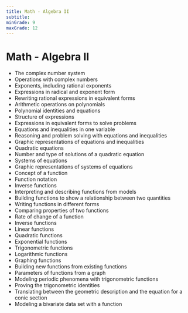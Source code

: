 ```yaml
---
title: Math - Algebra II
subtitle: 
minGrade: 9
maxGrade: 12
---
```

# Math - Algebra II
* The complex number system
* Operations with complex numbers
* Exponents, including rational exponents
* Expressions in radical and exponent form
* Rewriting rational expressions in equivalent forms
* Arithmetic operations on polynomials
* Polynomial identities and equations
* Structure of expressions
* Expressions in equivalent forms to solve problems
* Equations and inequalities in one variable
* Reasoning and problem solving with equations and inequalities
* Graphic representations of equations and inequalities
* Quadratic equations
* Number and type of solutions of a quadratic equation
* Systems of equations
* Graphic representations of systems of equations
* Concept of a function
* Function notation
* Inverse functions
* Interpreting and describing functions from models
* Building functions to show a relationship between two quantities
* Writing functions in different forms
* Comparing properties of two functions
* Rate of change of a function
* Inverse functions
* Linear functions
* Quadratic functions
* Exponential functions
* Trigonometric functions
* Logarithmic functions
* Graphing functions
* Building new functions from existing functions
* Parameters of functions from a graph
* Modeling periodic phenomena with trigonometric functions
* Proving the trigonometric identities
* Translating between the geometric description and the equation for a conic section
* Modeling a bivariate data set with a function
